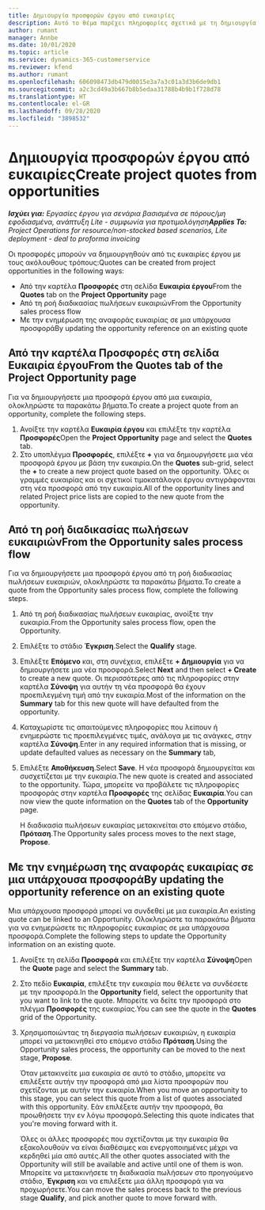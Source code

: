 ```yaml
---
title: Δημιουργία προσφορών έργου από ευκαιρίες
description: Αυτό το θέμα παρέχει πληροφορίες σχετικά με τη δημιουργία μιας προσφοράς έργου από μια ευκαιρία.
author: rumant
manager: Annbe
ms.date: 10/01/2020
ms.topic: article
ms.service: dynamics-365-customerservice
ms.reviewer: kfend
ms.author: rumant
ms.openlocfilehash: 606098473db479d0015e3a7a3c01a3d3b6de9db1
ms.sourcegitcommit: a2c3cd49a3b667b8b5edaa31788b4b9b1f728d78
ms.translationtype: HT
ms.contentlocale: el-GR
ms.lasthandoff: 09/28/2020
ms.locfileid: "3898532"
---
```

# <a name="create-project-quotes-from-opportunities"></a><span data-ttu-id="76e08-103">Δημιουργία προσφορών έργου από ευκαιρίες</span><span class="sxs-lookup"><span data-stu-id="76e08-103">Create project quotes from opportunities</span></span>

<span data-ttu-id="76e08-104">_**Ισχύει για:** Εργασίες έργου για σενάρια βασισμένα σε πόρους/μη εφοδιασμένα, ανάπτυξη Lite - συμφωνία για προτιμολόγηση_</span><span class="sxs-lookup"><span data-stu-id="76e08-104">_**Applies To:** Project Operations for resource/non-stocked based scenarios, Lite deployment - deal to proforma invoicing_</span></span>

<span data-ttu-id="76e08-105">Οι προσφορές μπορούν να δημιουργηθούν από τις ευκαιρίες έργου με τους ακόλουθους τρόπους:</span><span class="sxs-lookup"><span data-stu-id="76e08-105">Quotes can be created from project opportunities in the following ways:</span></span>

- <span data-ttu-id="76e08-106">Από την καρτέλα **Προσφορές** στη σελίδα **Ευκαιρία έργου**</span><span class="sxs-lookup"><span data-stu-id="76e08-106">From the **Quotes** tab on the **Project Opportunity** page</span></span>
- <span data-ttu-id="76e08-107">Από τη ροή διαδικασίας πωλήσεων ευκαιριών</span><span class="sxs-lookup"><span data-stu-id="76e08-107">From the Opportunity sales process flow</span></span>
- <span data-ttu-id="76e08-108">Με την ενημέρωση της αναφοράς ευκαιρίας σε μια υπάρχουσα προσφορά</span><span class="sxs-lookup"><span data-stu-id="76e08-108">By updating the opportunity reference on an existing quote</span></span>

## <a name="from-the-quotes-tab-of-the-project-opportunity-page"></a><span data-ttu-id="76e08-109">Από την καρτέλα Προσφορές στη σελίδα Ευκαιρία έργου</span><span class="sxs-lookup"><span data-stu-id="76e08-109">From the Quotes tab of the Project Opportunity page</span></span>

<span data-ttu-id="76e08-110">Για να δημιουργήσετε μια προσφορά έργου από μια ευκαιρία, ολοκληρώστε τα παρακάτω βήματα.</span><span class="sxs-lookup"><span data-stu-id="76e08-110">To create a project quote from an opportunity, complete the following steps.</span></span>

1. <span data-ttu-id="76e08-111">Ανοίξτε την καρτέλα **Ευκαιρία έργου** και επιλέξτε την καρτέλα **Προσφορές**</span><span class="sxs-lookup"><span data-stu-id="76e08-111">Open the **Project Opportunity** page and select the **Quotes** tab.</span></span> 
2. <span data-ttu-id="76e08-112">Στο υποπλέγμα **Προσφορές**, επιλέξτε **+** για να δημιουργήσετε μια νέα προσφορά έργου με βάση την ευκαιρία.</span><span class="sxs-lookup"><span data-stu-id="76e08-112">On the **Quotes** sub-grid, select the **+** to create a new project quote based on the opportunity.</span></span> <span data-ttu-id="76e08-113">Όλες οι γραμμές ευκαιρίας και οι σχετικοί τιμοκατάλογοι έργου αντιγράφονται στη νέα προσφορά από την ευκαιρία.</span><span class="sxs-lookup"><span data-stu-id="76e08-113">All of the opportunity lines and related Project price lists are copied to the new quote from the opportunity.</span></span>

## <a name="from-the-opportunity-sales-process-flow"></a><span data-ttu-id="76e08-114">Από τη ροή διαδικασίας πωλήσεων ευκαιριών</span><span class="sxs-lookup"><span data-stu-id="76e08-114">From the Opportunity sales process flow</span></span>

<span data-ttu-id="76e08-115">Για να δημιουργήσετε μια προσφορά έργου από τη ροή διαδικασίας πωλήσεων ευκαιριών, ολοκληρώστε τα παρακάτω βήματα.</span><span class="sxs-lookup"><span data-stu-id="76e08-115">To create a quote from the Opportunity sales process flow, complete the following steps.</span></span>

1. <span data-ttu-id="76e08-116">Από τη ροή διαδικασίας πωλήσεων ευκαιρίας, ανοίξτε την ευκαιρία.</span><span class="sxs-lookup"><span data-stu-id="76e08-116">From the Opportunity sales process flow, open the Opportunity.</span></span>
2. <span data-ttu-id="76e08-117">Επιλέξτε το στάδιο **Έγκριση**.</span><span class="sxs-lookup"><span data-stu-id="76e08-117">Select the **Qualify** stage.</span></span> 
3. <span data-ttu-id="76e08-118">Επιλέξτε **Επόμενο** και, στη συνέχεια, επιλέξτε **+ Δημιουργία** για να δημιουργήσετε μια νέα προσφορά.</span><span class="sxs-lookup"><span data-stu-id="76e08-118">Select **Next** and then select **+ Create** to create a new quote.</span></span> <span data-ttu-id="76e08-119">Οι περισσότερες από τις πληροφορίες στην καρτέλα **Σύνοψη** για αυτήν τη νέα προσφορά θα έχουν προεπιλεγμένη τιμή από την ευκαιρία.</span><span class="sxs-lookup"><span data-stu-id="76e08-119">Most of the information on the **Summary** tab for this new quote will have defaulted from the opportunity.</span></span> 
4. <span data-ttu-id="76e08-120">Καταχωρίστε τις απαιτούμενες πληροφορίες που λείπουν ή ενημερώστε τις προεπιλεγμένες τιμές, ανάλογα με τις ανάγκες, στην καρτέλα **Σύνοψη**.</span><span class="sxs-lookup"><span data-stu-id="76e08-120">Enter in any required information that is missing, or update defaulted values as necessary on the **Summary** tab,</span></span>
5. <span data-ttu-id="76e08-121">Επιλέξτε **Αποθήκευση**.</span><span class="sxs-lookup"><span data-stu-id="76e08-121">Select **Save**.</span></span> <span data-ttu-id="76e08-122">Η νέα προσφορά δημιουργείται και συσχετίζεται με την ευκαιρία.</span><span class="sxs-lookup"><span data-stu-id="76e08-122">The new quote is created and associated to the opportunity.</span></span> <span data-ttu-id="76e08-123">Τώρα, μπορείτε να προβάλετε τις πληροφορίες προσφοράς στην καρτέλα **Προσφορές** της σελίδας **Ευκαιρία**.</span><span class="sxs-lookup"><span data-stu-id="76e08-123">You can now view the quote information on the **Quotes** tab of the **Opportunity** page.</span></span> 

   <span data-ttu-id="76e08-124">Η διαδικασία πωλήσεων ευκαιρίας μετακινείται στο επόμενο στάδιο, **Πρόταση**.</span><span class="sxs-lookup"><span data-stu-id="76e08-124">The Opportunity sales process moves to the next stage, **Propose**.</span></span>


## <a name="by-updating-the-opportunity-reference-on-an-existing-quote"></a><span data-ttu-id="76e08-125">Με την ενημέρωση της αναφοράς ευκαιρίας σε μια υπάρχουσα προσφορά</span><span class="sxs-lookup"><span data-stu-id="76e08-125">By updating the opportunity reference on an existing quote</span></span>

<span data-ttu-id="76e08-126">Μια υπάρχουσα προσφορά μπορεί να συνδεθεί με μια ευκαιρία.</span><span class="sxs-lookup"><span data-stu-id="76e08-126">An existing quote can be linked to an Opportunity.</span></span> <span data-ttu-id="76e08-127">Ολοκληρώστε τα παρακάτω βήματα για να ενημερώσετε τις πληροφορίες ευκαιρίας σε μια υπάρχουσα προσφορά.</span><span class="sxs-lookup"><span data-stu-id="76e08-127">Complete the following steps to update the Opportunity information on an existing quote.</span></span>

1. <span data-ttu-id="76e08-128">Ανοίξτε τη σελίδα **Προσφορά** και επιλέξτε την καρτέλα **Σύνοψη**</span><span class="sxs-lookup"><span data-stu-id="76e08-128">Open the **Quote** page and select the **Summary** tab.</span></span>
2. <span data-ttu-id="76e08-129">Στο πεδίο **Ευκαιρία**, επιλέξτε την ευκαιρία που θέλετε να συνδέσετε με την προσφορά.</span><span class="sxs-lookup"><span data-stu-id="76e08-129">In the **Opportunity** field, select the opportunity that you want to link to the quote.</span></span> <span data-ttu-id="76e08-130">Μπορείτε να δείτε την προσφορά στο πλέγμα **Προσφορές** της ευκαιρίας.</span><span class="sxs-lookup"><span data-stu-id="76e08-130">You can see the quote in the **Quotes** grid of the Opportunity.</span></span> 
3. <span data-ttu-id="76e08-131">Χρησιμοποιώντας τη διεργασία πωλήσεων ευκαιριών, η ευκαιρία μπορεί να μετακινηθεί στο επόμενο στάδιο **Πρόταση**.</span><span class="sxs-lookup"><span data-stu-id="76e08-131">Using the Opportunity sales process, the opportunity can be moved to the next stage, **Propose**.</span></span> 

   <span data-ttu-id="76e08-132">Όταν μετακινείτε μια ευκαιρία σε αυτό το στάδιο, μπορείτε να επιλέξετε αυτήν την προσφορά από μια λίστα προσφορών που σχετίζονται με αυτήν την ευκαιρία.</span><span class="sxs-lookup"><span data-stu-id="76e08-132">When you move an opportunity to this stage, you can select this quote from a list of quotes associated with this opportunity.</span></span> <span data-ttu-id="76e08-133">Εάν επιλέξετε αυτήν την προσφορά, θα προωθήσετε την εν λόγω προσφορά.</span><span class="sxs-lookup"><span data-stu-id="76e08-133">Selecting this quote indicates that you're moving forward with it.</span></span>

   <span data-ttu-id="76e08-134">Όλες οι άλλες προσφορές που σχετίζονται με την ευκαιρία θα εξακολουθούν να είναι διαθέσιμες και ενεργοποιημένες μέχρι να κερδηθεί μία από αυτές.</span><span class="sxs-lookup"><span data-stu-id="76e08-134">All the other quotes associated with the Opportunity will still be available and active until one of them is won.</span></span> <span data-ttu-id="76e08-135">Μπορείτε να μετακινήσετε τη διαδικασία πωλήσεων στο προηγούμενο στάδιο, **Έγκριση** και να επιλέξετε μια άλλη προσφορά για να προχωρήσετε.</span><span class="sxs-lookup"><span data-stu-id="76e08-135">You can move the sales process back to the previous stage **Qualify**, and pick another quote to move forward with.</span></span>
